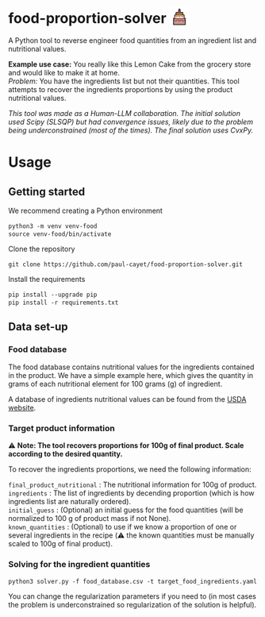# food-proportion-solver <img src="cake.png" alt="drawing" width="40" style="vertical-align:bottom"/>

A Python tool to reverse engineer food quantities from an ingredient list and nutritional values.


**Example use case:** You really like this Lemon Cake from the grocery store and would like to make it at home.\
_Problem:_ You have the ingredients list but not their quantities. This tool attempts to recover the ingredients proportions by using the product nutritional values.

_This tool was made as a Human-LLM collaboration. The initial solution used Scipy (SLSQP) but had convergence issues, likely due to the problem being underconstrained (most of the times). The final solution uses CvxPy._


# Usage

## Getting started

We recommend creating a Python environment
```
python3 -m venv venv-food
source venv-food/bin/activate
```

Clone the repository
```
git clone https://github.com/paul-cayet/food-proportion-solver.git
```

Install the requirements
```
pip install --upgrade pip
pip install -r requirements.txt
```



## Data set-up

### Food database

The food database contains nutritional values for the ingredients contained in the product. We have a simple example here, which gives the quantity in grams of each nutritional element for 100 grams (g) of ingredient. 

A database of ingredients nutritional values can be found from the [USDA website](https://fdc.nal.usda.gov/download-datasets.html).


### Target product information

⚠️ **Note: The tool recovers proportions for 100g of final product. Scale according to the desired quantity.**

To recover the ingredients proportions, we need the following information:

`final_product_nutritional` : The nutritional information for 100g of product.\
`ingredients` : The list of ingredients by decending proportion (which is how ingredients list are naturally ordered).\
`initial_guess` : (Optional) an initial guess for the food quantities (will be normalized to 100 g of product mass if not None).\
`known_quantities` : (Optional) to use if we know a proportion of one or several ingredients in the recipe (⚠️ the known quantities must be manually scaled to 100g of final product).


### Solving for the ingredient quantities

```
python3 solver.py -f food_database.csv -t target_food_ingredients.yaml
```

You can change the regularization parameters if you need to (in most cases the problem is underconstrained so regularization of the solution is helpful).